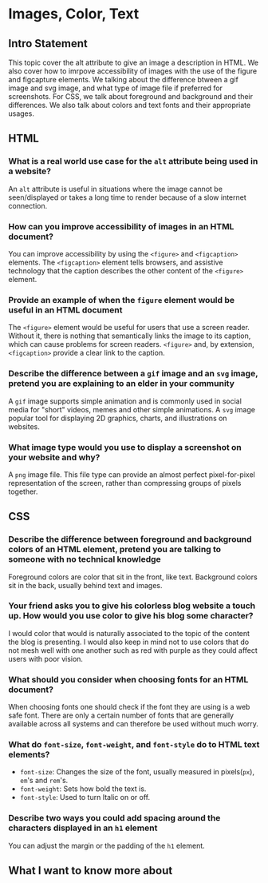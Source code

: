 
# Images, Color, Text

## Intro Statement

This topic cover the alt attribute to give an image a description in HTML. We  also cover how to imrpove accessibility of images with the use of the figure and figcapture elements. We talking about the difference btween a gif image and svg image, and what type of image file if preferred for screenshots. For CSS, we talk about foreground and background and their differences. We also talk about colors and text fonts and their appropriate usages.


## HTML

### What is a real world use case for the `alt` attribute being used in a website?

An `alt` attribute is useful in situations where the image cannot be seen/displayed or takes a long time to render because of a slow internet connection.

### How can you improve accessibility of images in an HTML document?

You can improve accessibility by using the `<figure>` and `<figcaption>` elements.  The `<figcaption>` element tells browsers, and assistive technology that the caption describes the other content of the `<figure>` element.

### Provide an example of when the `figure` element would be useful in an HTML document

The `<figure>` element would be useful for users that use a screen reader. Without it, there is nothing that semantically links the image to its caption, which can cause problems for screen readers. `<figure>` and, by extension, `<figcaption>` provide a clear link to the caption.

### Describe the difference between a `gif` image and an `svg` image, pretend you are explaining to an elder in your community

A `gif` image supports simple animation and is commonly used in social media for "short" videos, memes and other simple animations. A `svg` image popular tool for displaying 2D graphics, charts, and illustrations on websites.

### What image type would you use to display a screenshot on your website and why?

A `png` image file. This file type can provide an almost perfect pixel-for-pixel representation of the screen, rather than compressing groups of pixels together.

## CSS

### Describe the difference between foreground and background colors of an HTML element, pretend you are talking to someone with no technical knowledge

Foreground colors are color that sit in the front, like text. Background colors sit in the back, usually behind text and images.

### Your friend asks you to give his colorless blog website a touch up. How would you use color to give his blog some character?

I would color that would is naturally associated to the topic of the content the blog is presenting. I would also keep in mind not to use colors that do not mesh well with one another such as red with purple as they could affect users with poor vision.

### What should you consider when choosing fonts for an HTML document?

When choosing fonts one should check if the font they are using is a web safe font. There are only a certain number of fonts that are generally available across all systems and can therefore be used without much worry.

### What do `font-size`, `font-weight`, and `font-style` do to HTML text elements?

- `font-size`: Changes the size of the font, usually measured in pixels(`px`), `em`'s and `rem`'s.
- `font-weight`: Sets how bold the text is.
- `font-style`: Used to turn Italic on or off.

### Describe two ways you could add spacing around the characters displayed in an `h1` element

You can adjust the margin or the padding of the `h1` element.

## What I want to know more about
